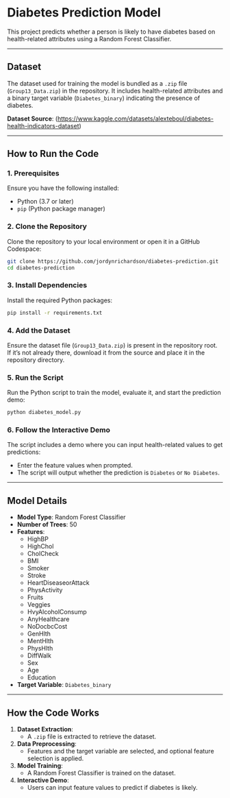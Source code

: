 # Diabetes Prediction Model

This project predicts whether a person is likely to have diabetes based on health-related attributes using a Random Forest Classifier.

---

## **Dataset**
The dataset used for training the model is bundled as a `.zip` file (`Group13_Data.zip`) in the repository. It includes health-related attributes and a binary target variable (`Diabetes_binary`) indicating the presence of diabetes.

**Dataset Source**: (https://www.kaggle.com/datasets/alexteboul/diabetes-health-indicators-dataset)

---

## **How to Run the Code**

### **1. Prerequisites**
Ensure you have the following installed:
- Python (3.7 or later)
- `pip` (Python package manager)

### **2. Clone the Repository**
Clone the repository to your local environment or open it in a GitHub Codespace:
```bash
git clone https://github.com/jordynrichardson/diabetes-prediction.git
cd diabetes-prediction
```

### **3. Install Dependencies**
Install the required Python packages:
```bash
pip install -r requirements.txt
```

### **4. Add the Dataset**
Ensure the dataset file (`Group13_Data.zip`) is present in the repository root. If it’s not already there, download it from the source and place it in the repository directory.

### **5. Run the Script**
Run the Python script to train the model, evaluate it, and start the prediction demo:
```bash
python diabetes_model.py
```

### **6. Follow the Interactive Demo**
The script includes a demo where you can input health-related values to get predictions:
- Enter the feature values when prompted.
- The script will output whether the prediction is `Diabetes` or `No Diabetes`.

---

## **Model Details**
- **Model Type**: Random Forest Classifier
- **Number of Trees**: 50
- **Features**:
  - HighBP
  - HighChol
  - CholCheck
  - BMI
  - Smoker
  - Stroke
  - HeartDiseaseorAttack
  - PhysActivity
  - Fruits
  - Veggies
  - HvyAlcoholConsump
  - AnyHealthcare
  - NoDocbcCost
  - GenHlth
  - MentHlth
  - PhysHlth
  - DiffWalk
  - Sex
  - Age
  - Education
- **Target Variable**: `Diabetes_binary`

---

## **How the Code Works**
1. **Dataset Extraction**:
   - A `.zip` file is extracted to retrieve the dataset.
2. **Data Preprocessing**:
   - Features and the target variable are selected, and optional feature selection is applied.
3. **Model Training**:
   - A Random Forest Classifier is trained on the dataset.
4. **Interactive Demo**:
   - Users can input feature values to predict if diabetes is likely.

